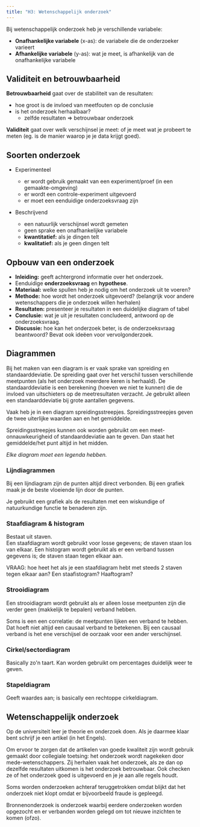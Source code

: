 ```yaml
---
title: "H3: Wetenschappelijk onderzoek"
---
```


Bij wetenschappelijk onderzoek heb je verschillende variabele:

- **Onafhankelijke variabele** (x-as): de variabele die de onderzoeker varieert
- **Afhankelijke variabele** (y-as): wat je meet, is afhankelijk van de onafhankelijke variabele

## Validiteit en betrouwbaarheid

**Betrouwbaarheid** gaat over de stabiliteit van de resultaten:

- hoe groot is de invloed van meetfouten op de conclusie
- is het onderzoek herhaalbaar?
  - zelfde resultaten => betrouwbaar onderzoek

**Validiteit** gaat over welk verschijnsel je meet: of je meet wat je probeert te meten (eg. is de manier waarop je je data krijgt goed).

## Soorten onderzoek

- Experimenteel

  - er wordt gebruik gemaakt van een experiment/proef (in een gemaakte-omgeving)
  - er wordt een controle-experiment uitgevoerd
  - er moet een eenduidige onderzoeksvraag zijn

- Beschrijvend
  - een natuurlijk verschijnsel wordt gemeten
  - geen sprake een onafhankelijke variabele
  - **kwantitatief:** als je dingen telt
  - **kwalitatief:** als je geen dingen telt

## Opbouw van een onderzoek

- **Inleiding:** geeft achtergrond informatie over het onderzoek.
- Eenduidige **onderzoeksvraag** en **hypothese**.
- **Materiaal:** welke spullen heb je nodig om het onderzoek uit te voeren?
- **Methode:** hoe wordt het onderzoek uitgevoerd? (belangrijk voor andere wetenschappers die je onderzoek willen herhalen)
- **Resultaten:** presenteer je resultaten in een duidelijke diagram of tabel
- **Conclusie:** wat je uit je resultaten concludeerd, antwoord op de onderzoeksvraag.
- **Discussie:** hoe kan het onderzoek beter, is de onderzoeksvraag beantwoord? Bevat ook ideëen voor vervolgonderzoek.

## Diagrammen

Bij het maken van een diagram is er vaak sprake van spreiding en standaarddeviatie. De spreiding gaat over het verschil tussen verschillende meetpunten (als het onderzoek meerdere keren is herhaald). De standaarddeviatie is een berekening (hoeven we niet te kunnen) die de invloed van uitschieters op de meetresultaten verzacht. Je gebruikt alleen een standaarddeviatie bij grote aantallen gegevens.

Vaak heb je in een diagram spreidingsstreepjes. Spreidingsstreepjes geven de twee uiterlijke waarden aan en het gemiddelde.

Spreidingsstreepjes kunnen ook worden gebruikt om een meet-onnauwkeurigheid of standaarddeviatie aan te geven. Dan staat het gemiddelde/het punt altijd in het midden.

_Elke diagram moet een legenda hebben._

### Lijndiagrammen

Bij een lijndiagram zijn de punten altijd direct verbonden. Bij een grafiek maak je de beste vloeiende lijn door de punten.

Je gebruikt een grafiek als de resultaten met een wiskundige of natuurkundige functie te benaderen zijn.

### Staafdiagram & histogram

Bestaat uit staven.  
Een staafdiagram wordt gebruikt voor losse gegevens; de staven staan los van elkaar. Een histogram wordt gebruikt als er een verband tussen gegevens is; de staven staan tegen elkaar aan.

VRAAG: hoe heet het als je een staafdiagram hebt met steeds 2 staven tegen elkaar aan? Een staafistogram? Haaftogram?

### Strooidiagram

Een strooidiagram wordt gebruikt als er alleen losse meetpunten zijn die verder geen (makkelijk te bepalen) verband hebben.

Soms is een een correlatie: de meetpunten lijken een verband te hebben. Dat hoeft niet altijd een causaal verband te betekenen. Bij een causaal verband is het ene verschijsel de oorzaak voor een ander verschijnsel.

### Cirkel/sectordiagram

Basically zo'n taart. Kan worden gebruikt om percentages duidelijk weer te geven.

### Stapeldiagram

Geeft waardes aan; is basically een rechtoppe cirkeldiagram.

## Wetenschappelijk onderzoek

Op de universiteit leer je theorie en onderzoek doen. Als je daarmee klaar bent schrijf je een artikel (in het Engels).

Om ervoor te zorgen dat de artikelen van goede kwaliteit zijn wordt gebruik gemaakt door collegiale toetsing: het onderzoek wordt nagekeken door mede-wetenschappers. Zij herhalen vaak het onderzoek, als ze dan op dezelfde resultaten uitkomen is het onderzoek betrouwbaar. Ook checken ze of het onderzoek goed is uitgevoerd en je je aan alle regels houdt.

Soms worden onderzoeken achteraf teruggetrokken omdat blijkt dat het onderzoek niet klopt omdat er bijvoorbeeld fraude is gepleegd.

Bronnenonderzoek is onderzoek waarbij eerdere onderzoeken worden opgezocht en er verbanden worden gelegd om tot nieuwe inzichten te komen (ofzo).
